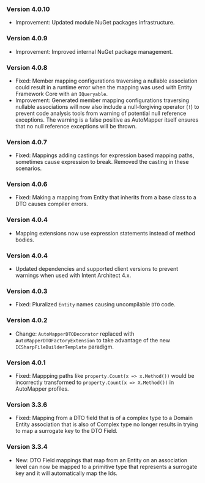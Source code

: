 ### Version 4.0.10

- Improvement: Updated module NuGet packages infrastructure.

### Version 4.0.9

- Improvement: Improved internal NuGet package management.

### Version 4.0.8

- Fixed: Member mapping configurations traversing a nullable association could result in a runtime error when the mapping was used with Entity Framework Core with an `IQueryable`.
- Improvement: Generated member mapping configurations traversing nullable associations will now also include a null-forgiving operator (`!`) to prevent code analysis tools from warning of potential null reference exceptions. The warning is a false positive as AutoMapper itself ensures that no null reference exceptions will be thrown.

### Version 4.0.7

- Fixed: Mappings adding castings for expression based mapping paths, sometimes cause expression to break. Removed the casting in these scenarios.

### Version 4.0.6

- Fixed: Making a mapping from Entity that inherits from a base class to a DTO causes compiler errors.

### Version 4.0.4

- Mapping extensions now use expression statements instead of method bodies.

### Version 4.0.4

- Updated dependencies and supported client versions to prevent warnings when used with Intent Architect 4.x.

### Version 4.0.3
- Fixed: Pluralized `Entity` names causing uncompilable `DTO` code.

### Version 4.0.2

- Change: `AutoMapperDTODecorator` replaced with `AutoMapperDTOFactoryExtension` to take advantage of the new `ICSharpFileBuilderTemplate` paradigm.

### Version 4.0.1

- Fixed: Mappping paths like `property.Count(x => x.Method())` would be incorrectly transformed to `property.Count(x => X.Method())` in AutoMapper profiles.

### Version 3.3.6

- Fixed: Mapping from a DTO field that is of a complex type to a Domain Entity association that is also of Complex type no longer results in trying to map a surrogate key to the DTO Field.

### Version 3.3.4

- New: DTO Field mappings that map from an Entity on an association level can now be mapped to a primitive type that represents a surrogate key and it will automatically map the Ids.
